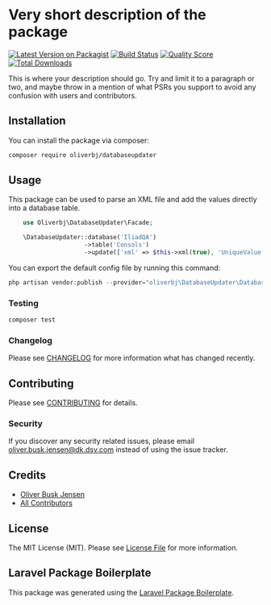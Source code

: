# Very short description of the package

[![Latest Version on Packagist](https://img.shields.io/packagist/v/oliverbj/databaseupdater.svg?style=flat-square)](https://packagist.org/packages/oliverbj/databaseupdater)
[![Build Status](https://img.shields.io/travis/oliverbj/databaseupdater/master.svg?style=flat-square)](https://travis-ci.org/oliverbj/databaseupdater)
[![Quality Score](https://img.shields.io/scrutinizer/g/oliverbj/databaseupdater.svg?style=flat-square)](https://scrutinizer-ci.com/g/oliverbj/databaseupdater)
[![Total Downloads](https://img.shields.io/packagist/dt/oliverbj/databaseupdater.svg?style=flat-square)](https://packagist.org/packages/oliverbj/databaseupdater)

This is where your description should go. Try and limit it to a paragraph or two, and maybe throw in a mention of what PSRs you support to avoid any confusion with users and contributors.

## Installation

You can install the package via composer:

```bash
composer require oliverbj/databaseupdater
```

## Usage

This package can be used to parse an XML file and add the values directly into a database table.

``` php
    use Oliverbj\DatabaseUpdater\Facade;

    \DatabaseUpdater::database('IliadQA')
                     ->table('Consols')
                     ->update(['xml' => $this->xml(true), 'UniqueValue' => 'CDK12345678']);
```

You can export the default config file by running this command:

```php
php artisan vendor:publish --provider="oliverbj\DatabaseUpdater\DatabaseUpdaterServiceProvider" --tag="config"
```



### Testing

``` bash
composer test
```

### Changelog

Please see [CHANGELOG](CHANGELOG.md) for more information what has changed recently.

## Contributing

Please see [CONTRIBUTING](CONTRIBUTING.md) for details.

### Security

If you discover any security related issues, please email oliver.busk.jensen@dk.dsv.com instead of using the issue tracker.

## Credits

- [Oliver Busk Jensen](https://github.com/oliverbj)
- [All Contributors](../../contributors)

## License

The MIT License (MIT). Please see [License File](LICENSE.md) for more information.

## Laravel Package Boilerplate

This package was generated using the [Laravel Package Boilerplate](https://laravelpackageboilerplate.com).
